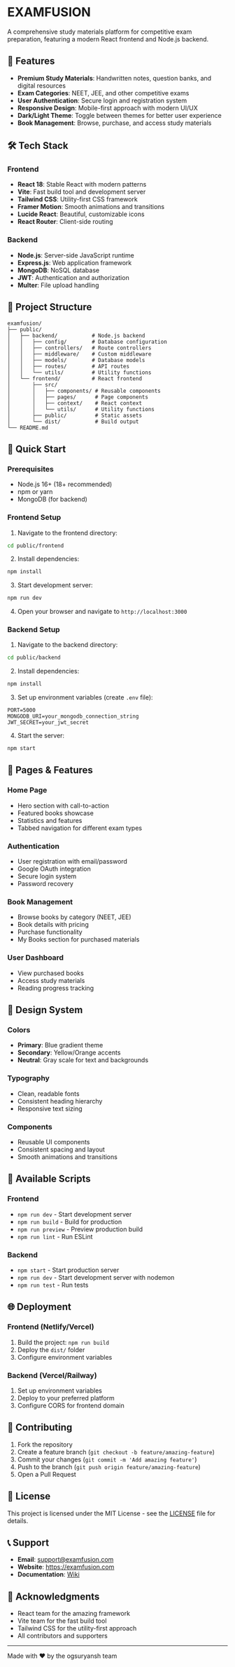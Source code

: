 # EXAMFUSION

A comprehensive study materials platform for competitive exam preparation, featuring a modern React frontend and Node.js backend.

## 🚀 Features

- **Premium Study Materials**: Handwritten notes, question banks, and digital resources
- **Exam Categories**: NEET, JEE, and other competitive exams
- **User Authentication**: Secure login and registration system
- **Responsive Design**: Mobile-first approach with modern UI/UX
- **Dark/Light Theme**: Toggle between themes for better user experience
- **Book Management**: Browse, purchase, and access study materials

## 🛠️ Tech Stack

### Frontend
- **React 18**: Stable React with modern patterns
- **Vite**: Fast build tool and development server
- **Tailwind CSS**: Utility-first CSS framework
- **Framer Motion**: Smooth animations and transitions
- **Lucide React**: Beautiful, customizable icons
- **React Router**: Client-side routing

### Backend
- **Node.js**: Server-side JavaScript runtime
- **Express.js**: Web application framework
- **MongoDB**: NoSQL database
- **JWT**: Authentication and authorization
- **Multer**: File upload handling

## 📁 Project Structure

```
examfusion/
├── public/
│   ├── backend/           # Node.js backend
│   │   ├── config/        # Database configuration
│   │   ├── controllers/   # Route controllers
│   │   ├── middleware/    # Custom middleware
│   │   ├── models/        # Database models
│   │   ├── routes/        # API routes
│   │   └── utils/         # Utility functions
│   └── frontend/          # React frontend
│       ├── src/
│       │   ├── components/ # Reusable components
│       │   ├── pages/      # Page components
│       │   ├── context/    # React context
│       │   └── utils/      # Utility functions
│       ├── public/         # Static assets
│       └── dist/           # Build output
└── README.md
```

## 🚀 Quick Start

### Prerequisites

- Node.js 16+ (18+ recommended)
- npm or yarn
- MongoDB (for backend)

### Frontend Setup

1. Navigate to the frontend directory:
```bash
cd public/frontend
```

2. Install dependencies:
```bash
npm install
```

3. Start development server:
```bash
npm run dev
```

4. Open your browser and navigate to `http://localhost:3000`

### Backend Setup

1. Navigate to the backend directory:
```bash
cd public/backend
```

2. Install dependencies:
```bash
npm install
```

3. Set up environment variables (create `.env` file):
```env
PORT=5000
MONGODB_URI=your_mongodb_connection_string
JWT_SECRET=your_jwt_secret
```

4. Start the server:
```bash
npm start
```

## 📱 Pages & Features

### Home Page
- Hero section with call-to-action
- Featured books showcase
- Statistics and features
- Tabbed navigation for different exam types

### Authentication
- User registration with email/password
- Google OAuth integration
- Secure login system
- Password recovery

### Book Management
- Browse books by category (NEET, JEE)
- Book details with pricing
- Purchase functionality
- My Books section for purchased materials

### User Dashboard
- View purchased books
- Access study materials
- Reading progress tracking

## 🎨 Design System

### Colors
- **Primary**: Blue gradient theme
- **Secondary**: Yellow/Orange accents
- **Neutral**: Gray scale for text and backgrounds

### Typography
- Clean, readable fonts
- Consistent heading hierarchy
- Responsive text sizing

### Components
- Reusable UI components
- Consistent spacing and layout
- Smooth animations and transitions

## 🔧 Available Scripts

### Frontend
- `npm run dev` - Start development server
- `npm run build` - Build for production
- `npm run preview` - Preview production build
- `npm run lint` - Run ESLint

### Backend
- `npm start` - Start production server
- `npm run dev` - Start development server with nodemon
- `npm run test` - Run tests

## 🌐 Deployment

### Frontend (Netlify/Vercel)
1. Build the project: `npm run build`
2. Deploy the `dist/` folder
3. Configure environment variables

### Backend (Vercel/Railway)
1. Set up environment variables
2. Deploy to your preferred platform
3. Configure CORS for frontend domain

## 🤝 Contributing

1. Fork the repository
2. Create a feature branch (`git checkout -b feature/amazing-feature`)
3. Commit your changes (`git commit -m 'Add amazing feature'`)
4. Push to the branch (`git push origin feature/amazing-feature`)
5. Open a Pull Request

## 📄 License

This project is licensed under the MIT License - see the [LICENSE](LICENSE) file for details.

## 📞 Support

- **Email**: support@examfusion.com
- **Website**: https://examfusion.com
- **Documentation**: [Wiki](https://github.com/your-repo/wiki)

## 🙏 Acknowledgments

- React team for the amazing framework
- Vite team for the fast build tool
- Tailwind CSS for the utility-first approach
- All contributors and supporters

---

Made with ❤️ by the ogsuryansh team
